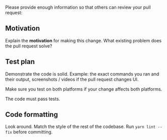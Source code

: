 Please provide enough information so that others can review your pull request:

## Motivation

Explain the **motivation** for making this change. What existing problem does the pull request solve?

## Test plan

Demonstrate the code is solid. Example: the exact commands you ran and their output, screenshots / videos if the pull request changes UI.

Make sure you test on both platforms if your change affects both platforms.

The code must pass tests.

## Code formatting

Look around. Match the style of the rest of the codebase. Run `yarn lint --fix` before committing.
